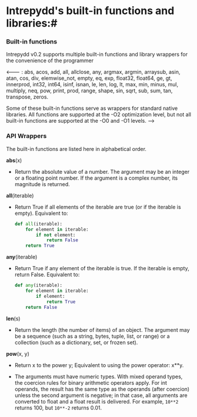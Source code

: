 # Intrepydd's built-in functions and libraries:#


### Built-in functions

Intrepydd v0.2 supports multiple built-in functions  and library
wrappers for
the convenience of the programmer

<---
:  abs, acos, add, all, allclose, any, argmax, argmin, arraysub, asin, atan, cos, div, elemwise_not, empty, eq, exp, float32, float64, ge, gt, innerprod, int32, int64, isinf, isnan, le, len, log, lt, max, min, minus, mul, multiply, neq, pow, print, prod, range, shape, sin, sqrt, sub, sum, tan, transpose, zeros.

Some of these built-in functions serve as wrappers for
standard native libraries.  All functions are supported at the -O2
optimization level, but not all
built-in functions are supported at the -O0 and -O1 levels.
-->

### API Wrappers 
The built-in functions are listed here in alphabetical order.

**abs**(x)
- Return the absolute value of a number. The argument may be an integer or a floating point number. If the argument is a complex number, its magnitude is returned.

**all**(iterable)
- Return True if all elements of the iterable are true (or if the iterable is empty). Equivalent to:

  ```python
  def all(iterable):
      for element in iterable:
          if not element:
              return False
      return True
  ```
  
**any**(iterable)
- Return True if any element of the iterable is true. If the iterable is empty, return False. Equivalent to:

  ```python
  def any(iterable):
      for element in iterable:
          if element:
              return True
      return False
  ```
**len**(s)
- Return the length (the number of items) of an object. The argument may be a sequence (such as a string, bytes, tuple, list, or range) or a collection (such as a dictionary, set, or frozen set).

**pow**(x, y) 
- Return x to the power y; Equivalent to using the power operator: x**y.

- The arguments must have numeric types. With mixed operand types, the coercion rules for binary arithmetic operators apply. For int operands, the result has the same type as the operands (after coercion) unless the second argument is negative; in that case, all arguments are converted to float and a float result is delivered. For example, `10**2` returns 100, but `10**-2` returns 0.01. 


